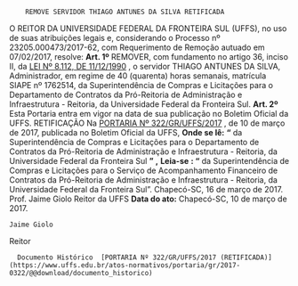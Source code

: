         REMOVE SERVIDOR THIAGO ANTUNES DA SILVA RETIFICADA  

 O REITOR DA UNIVERSIDADE FEDERAL DA FRONTEIRA SUL (UFFS), no uso de suas atribuições legais e, considerando o Processo nº 23205.000473/2017-62, com Requerimento de Remoção autuado em 07/02/2017, resolve:   **Art. 1º** REMOVER, com fundamento no artigo 36, inciso II, da [LEI Nº 8.112, DE 11/12/1990](http://www.planalto.gov.br/ccivil_03/leis/l8112cons.htm)  , o servidor THIAGO ANTUNES DA SILVA, Administrador, em regime de 40 (quarenta) horas semanais, matrícula SIAPE nº 1762514, da Superintendência de Compras e Licitações para o Departamento de Contratos da Pró-Reitoria de Administração e Infraestrutura - Reitoria, da Universidade Federal da Fronteira Sul.   **Art. 2º** Esta Portaria entra em vigor na data de sua publicação no Boletim Oficial da UFFS.   RETIFICAÇÃO   Na [PORTARIA Nº 322/GR/UFFS/2017](https://www.uffs.edu.br/atos-normativos/portaria/gr/2017-0322)  , de 10 de março de 2017, publicada no Boletim Oficial da UFFS,   **Onde se lê:**  **“** da Superintendência de Compras e Licitações para o Departamento de Contratos da Pró-Reitoria de Administração e Infraestrutura - Reitoria, da Universidade Federal da Fronteira Sul **”**  **,**    **Leia-se**  **: “** da Superintendência de Compras e Licitações para o Serviço de Acompanhamento Financeiro de Contratos da Pró-Reitoria de Administração e Infraestrutura - Reitoria, da Universidade Federal da Fronteira Sul”.   Chapecó-SC, 16 de março de 2017.   Prof. Jaime Giolo Reitor da UFFS    **Data do ato:** Chapecó-SC, 10 de março de 2017.   
 

    Jaime Giolo   
 Reitor 

      Documento Histórico  [PORTARIA Nº 322/GR/UFFS/2017 (RETIFICADA)](https://www.uffs.edu.br/atos-normativos/portaria/gr/2017-0322/@@download/documento_historico)     
      